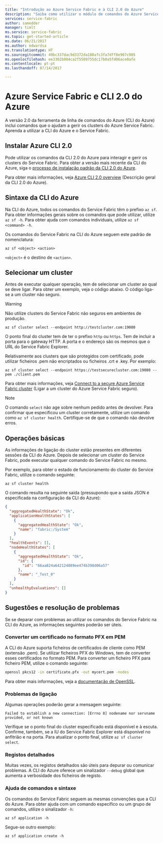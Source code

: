 ```yaml
---
title: "Introdução ao Azure Service Fabric e à CLI 2.0 do Azure"
description: "Saiba como utilizar o módulo de comandos do Azure Service Fabric na CLI do Azure, versão 2.0. Saiba como ligar a um cluster e como gerir aplicações."
services: service-fabric
author: samedder
manager: timlt
ms.service: service-fabric
ms.topic: get-started-article
ms.date: 06/21/2017
ms.author: edwardsa
ms.translationtype: HT
ms.sourcegitcommit: 49bc337dac9d3372da188afc3fa7dff8e907c905
ms.openlocfilehash: ee3302b984ca2f5509755dc17b0a5fd06ace0afe
ms.contentlocale: pt-pt
ms.lasthandoff: 07/14/2017

---
```

# <a name="azure-service-fabric-and-azure-cli-20"></a>Azure Service Fabric e CLI 2.0 do Azure

A versão 2.0 da ferramenta de linha de comandos do Azure (CLI do Azure) inclui comandos que o ajudam a gerir os clusters do Azure Service Fabric. Aprenda a utilizar a CLI do Azure e o Service Fabric.

## <a name="install-azure-cli-20"></a>Instalar Azure CLI 2.0

Pode utilizar os comandos da CLI 2.0 do Azure para interagir e gerir os clusters do Service Fabric. Para obter a versão mais recente da CLI do Azure, siga o [processo de instalação padrão da CLI 2.0 do Azure](https://docs.microsoft.com/en-us/cli/azure/install-azure-cli).

Para obter mais informações, veja [Azure CLI 2.0 overview](https://docs.microsoft.com/en-us/cli/azure/overview) (Descrição geral da CLI 2.0 do Azure).

## <a name="azure-cli-syntax"></a>Sintaxe da CLI do Azure

Na CLI do Azure, todos os comandos do Service Fabric têm o prefixo `az sf`. Para obter informações gerais sobre os comandos que pode utilizar, utilize `az sf -h`. Para obter ajuda com comandos individuais, utilize `az sf <command> -h`.

Os comandos do Service Fabric na CLI do Azure seguem este padrão de nomenclatura:

```azurecli
az sf <object> <action>
```

`<object>` é o destino de `<action>`.

## <a name="select-a-cluster"></a>Selecionar um cluster

Antes de executar qualquer operação, tem de selecionar um cluster ao qual se deve ligar. Para obter um exemplo, veja o código abaixo. O código liga-se a um cluster não seguro.

> [!WARNING]
> Não utilize clusters do Service Fabric não seguros em ambientes de produção.

```azurecli
az sf cluster select --endpoint http://testcluster.com:19080
```

O ponto final do cluster tem de ter o prefixo `http` ou `https`. Tem de incluir a porta para o gateway HTTP. A porta e o endereço são os mesmos que o URL do Service Fabric Explorer.

Relativamente aos clusters que são protegidos com certificado, pode utilizar ficheiros .pem não encriptados ou ficheiros .crt e .key. Por exemplo:

```azurecli
az sf cluster select --endpoint https://testsecurecluster.com:19080 --pem ./client.pem
```

Para obter mais informações, veja [Connect to a secure Azure Service Fabric cluster](service-fabric-connect-to-secure-cluster.md) (Ligar a um cluster do Azure Service Fabric seguro).

> [!NOTE]
> O comando `select` não age sobre nenhum pedido antes de devolver. Para confirmar que especificou um cluster corretamente, utilize um comando como `az sf cluster health`. Certifique-se de que o comando não devolve erros.

## <a name="basic-operations"></a>Operações básicas

As informações de ligação do cluster estão presentes em diferentes sessões da CLI do Azure. Depois de selecionar um cluster do Service Fabric, pode executar qualquer comando do Service Fabric no mesmo.

Por exemplo, para obter o estado de funcionamento do cluster do Service Fabric, utilize o comando seguinte:

```azurecli
az sf cluster health
```

O comando resulta na seguinte saída (pressupondo que a saída JSON é especificada na configuração da CLI do Azure):

```json
{
  "aggregatedHealthState": "Ok",
  "applicationHealthStates": [
    {
      "aggregatedHealthState": "Ok",
      "name": "fabric:/System"
    }
  ],
  "healthEvents": [],
  "nodeHealthStates": [
    {
      "aggregatedHealthState": "Ok",
      "id": {
        "id": "66aa824a642124089ee474b398d06a57"
      },
      "name": "_Test_0"
    }
  ],
  "unhealthyEvaluations": []
}
```

## <a name="tips-and-troubleshooting"></a>Sugestões e resolução de problemas

Se se deparar com problemas ao utilizar os comandos do Service Fabric na CLI do Azure, as informações seguintes poderão ser úteis.

### <a name="convert-a-certificate-from-pfx-to-pem-format"></a>Converter um certificado no formato PFX em PEM

A CLI do Azure suporta ficheiros de certificados de cliente como PEM (extensão .pem). Se utilizar ficheiros PFX do Windows, tem de converter esses certificados no formato PEM. Para converter um ficheiro PFX para ficheiro PEM, utilize o comando seguinte:

```bash
openssl pkcs12 -in certificate.pfx -out mycert.pem -nodes
```

Para obter mais informações, veja a [documentação de OpenSSL](https://www.openssl.org/docs/).

### <a name="connection-issues"></a>Problemas de ligação

Algumas operações poderão gerar a mensagem seguinte:

`Failed to establish a new connection: [Errno 8] nodename nor servname provided, or not known`

Verifique se o ponto final do cluster especificado está disponível e à escuta. Confirme, também, se a IU do Service Fabric Explorer está disponível no anfitrião e na porta. Para atualizar o ponto final, utilize `az sf cluster select`.

### <a name="detailed-logs"></a>Registos detalhados

Muitas vezes, os registos detalhados são úteis para depurar ou comunicar problemas. A CLI do Azure oferece um sinalizador `--debug` global que aumenta a verbosidade dos ficheiros de registo.

### <a name="command-help-and-syntax"></a>Ajuda de comandos e sintaxe

Os comandos do Service Fabric seguem as mesmas convenções que a CLI do Azure. Para obter ajuda com um comando específico ou um grupo de comandos, utilize o sinalizador `-h`:

```azurecli
az sf application -h
```

Segue-se outro exemplo:

```azurecli
az sf application create -h
```

